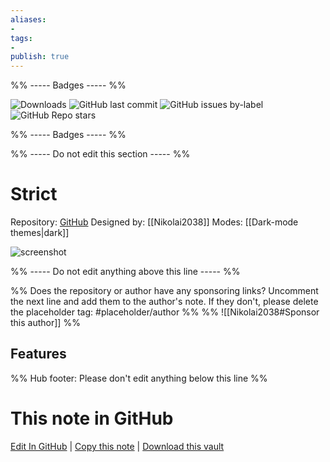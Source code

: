 ```yaml
---
aliases:
- 
tags: 
- 
publish: true
---
```


%% ----- Badges ----- %%

![Downloads](https://img.shields.io/badge/downloads-1499-573E7A?style=for-the-badge&logo=)
![GitHub last commit](https://img.shields.io/github/last-commit/Nikolai2038/strict-obsidian-theme?color=573E7A&label=last%20update&logo=github&style=for-the-badge)
![GitHub issues by-label](https://img.shields.io/github/issues/Nikolai2038/strict-obsidian-theme/help%20wanted?color=573E7A&logo=github&style=for-the-badge) 
![GitHub Repo stars](https://img.shields.io/github/stars/Nikolai2038/strict-obsidian-theme?color=573E7A&logo=github&style=for-the-badge)

%% ----- Badges ----- %%

%% ----- Do not edit this section ----- %%

# Strict

Repository: [GitHub](https://github.com/Nikolai2038/strict-obsidian-theme)
Designed by: [[Nikolai2038]]
Modes: [[Dark-mode themes|dark]]



![screenshot](https://github.com/Nikolai2038/strict-obsidian-theme/raw/HEAD/screenshot_edit_mode.png)

%% ----- Do not edit anything above this line ----- %% 

%% Does the repository or author have any sponsoring links? Uncomment the next line and add them to the author's note. If they don't, please delete the placeholder tag: #placeholder/author %%
%% ![[Nikolai2038#Sponsor this author]] %%


## Features



%% Hub footer: Please don't edit anything below this line %%

# This note in GitHub

<span class="git-footer">[Edit In GitHub](https://github.dev/obsidian-community/obsidian-hub/blob/main/02%20-%20Community%20Expansions/02.05%20All%20Community%20Expansions/Themes/Strict.md "git-hub-edit-note") | [Copy this note](https://raw.githubusercontent.com/obsidian-community/obsidian-hub/main/02%20-%20Community%20Expansions/02.05%20All%20Community%20Expansions/Themes/Strict.md "git-hub-copy-note") | [Download this vault](https://github.com/obsidian-community/obsidian-hub/archive/refs/heads/main.zip "git-hub-download-vault") </span>

